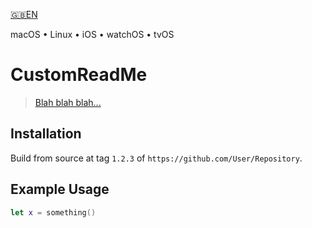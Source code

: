 <!--
 README.md

 This source file is part of the CustomReadMe open source project.

 Copyright ©2018 the CustomReadMe project contributors.

 Dedicated to the public domain.
 See http://unlicense.org/ for more information.
 -->

[🇬🇧EN](Documentation/🇬🇧EN%20Read%20Me.md) <!--Skip in Jazzy-->

macOS • Linux • iOS • watchOS • tvOS

# CustomReadMe

> [Blah blah blah...](http://somewhere.com)

## Installation

Build from source at tag `1.2.3` of `https://github.com/User/Repository`.

## Example Usage

```swift
let x = something()
```
